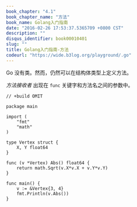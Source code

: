 ```yaml
---
book_chapter: "4.1"
book_chapter_name: "方法"
book_name: Golang入门指南
date: "2016-02-26 17:53:37.5365709 +0800 CST"
description: ""
disqus_identifier: book00010401
slug: ""
title: Golang入门指南-方法
codeurl: "https://wide.b3log.org/playground/.go"
---
```





Go 没有类。然而，仍然可以在结构体类型上定义方法。

_方法接收者_ 出现在 `func` 关键字和方法名之间的参数中。

```
// +build OMIT

package main

import (
	"fmt"
	"math"
)

type Vertex struct {
	X, Y float64
}

func (v *Vertex) Abs() float64 {
	return math.Sqrt(v.X*v.X + v.Y*v.Y)
}

func main() {
	v := &Vertex{3, 4}
	fmt.Println(v.Abs())
}

```

